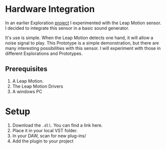 # Hardware Integration
In an earlier Exploration [project](https://github.com/CPIJ/vst-development/tree/master/Exploration/leap-motion-poc) I experimented with the Leap Motion sensor. I decided to integrate this sensor in a basic sound generator. 

It's use is simple. When the Leap Motion detects one hand, it will allow a noise signal to play. This Prototype is a simple demonstration, but there are many interesting possibilities with this sensor. I will experiment with those in different Explorations and Prototypes.

## Prerequisites
1. A Leap Motion.
2. The Leap Motion Drivers
3. A windows PC

# Setup
1. Download the `.dll`. You can find a link here.
2. Place it in your local VST folder.
3. In your DAW, scan for new plug-ins/
4. Add the plugin to your project
